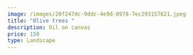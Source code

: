 ```yaml
---
image: /images/20f247dc-9ddc-4e9d-8978-7ec293157621.jpeg
title: "Olive trees "
description: Oil on canvas
price: 150
type: Landscape
---
```

